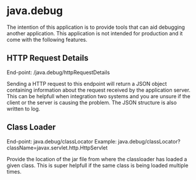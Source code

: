 # java.debug

The intention of this application is to provide tools that can aid debugging another application. This application is not intended for production and it come with the following features.

## HTTP Request Details

End-point: /java.debug/httpRequestDetails

Sending a HTTP request to this endpoint will return a JSON object containing information about the request received by the application server. This can be helpfull when integration two systems and you are unsure if the client or the server is causing the problem. The JSON structure is also written to log.

## Class Loader

End-point: java.debug/classLocator
Example: java.debug/classLocator?className=javax.servlet.http.HttpServlet

Provide the location of the jar file from where the classloader has loaded a given class. This is super helpfull if the same class is being loaded multiple times.
